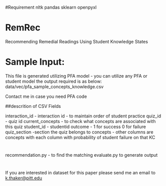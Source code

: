 #Requirement
nltk
pandas
sklearn
openpyxl

# RemRec
Recommending Remedial Readings Using Student Knowledge States

# Sample Input:
This file is generated utilizing PFA model - you can utilize any PFA or student model the output required is as below: 
data/vec/pfa_sample_concepts_knowledge.csv
 
Contact me in case you need PFA code

##descrition of CSV Fields

 interaction_id - interaction id - to maintain order of student practice
 quiz_id - quiz id
 current_concepts - to check what concepts are associated with this quiz
 student_id - studentid
 outcome - 1 for success 0 for failure
 quiz_section -section the quiz belongs to 
 concepts - other columns are concepts with each column with probability of student failure on that KC

#
recommendation.py - to find the matching
evaluate.py to generate output

#
If you are interested in dataset for this paper please send me an email to k.thaker@pitt.edu
